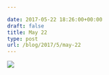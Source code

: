 ```yaml
---

date: 2017-05-22 18:26:00+00:00
draft: false
title: May 22
type: post
url: /blog/2017/5/may-22
---
```


![](/images/2017-05-22-20175may-22/image-asset.jpeg)

